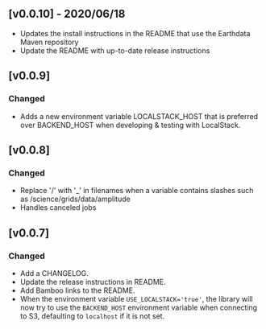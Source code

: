 ## [v0.0.10] - 2020/06/18

* Updates the install instructions in the README that use the Earthdata Maven repository
* Update the README with up-to-date release instructions

## [v0.0.9]

### Changed

* Adds a new environment variable LOCALSTACK_HOST that is preferred over BACKEND_HOST
  when developing & testing with LocalStack.

## [v0.0.8]

### Changed

* Replace '/' with '_' in filenames when a variable contains slashes such as /science/grids/data/amplitude
* Handles canceled jobs

## [v0.0.7] 

### Changed

* Add a CHANGELOG.
* Update the release instructions in README.
* Add Bamboo links to the README.
* When the environment variable `USE_LOCALSTACK='true'`, the library will now
  try to use the `BACKEND_HOST` environment variable when connecting to S3,
  defaulting to `localhost` if it is not set.
